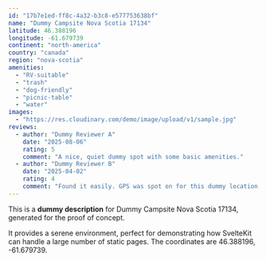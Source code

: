 ```yaml
---
id: "17b7e1ed-ff8c-4a32-b3c8-e577753638bf"
name: "Dummy Campsite Nova Scotia 17134"
latitude: 46.388196
longitude: -61.679739
continent: "north-america"
country: "canada"
region: "nova-scotia"
amenities:
  - "RV-suitable"
  - "trash"
  - "dog-friendly"
  - "picnic-table"
  - "water"
images:
  - "https://res.cloudinary.com/demo/image/upload/v1/sample.jpg"
reviews:
  - author: "Dummy Reviewer A"
    date: "2025-08-06"
    rating: 5
    comment: "A nice, quiet dummy spot with some basic amenities."
  - author: "Dummy Reviewer B"
    date: "2025-04-02"
    rating: 4
    comment: "Found it easily. GPS was spot on for this dummy location."
---
```


This is a **dummy description** for Dummy Campsite Nova Scotia 17134, generated for the proof of concept.

It provides a serene environment, perfect for demonstrating how SvelteKit can handle a large number of static pages. The coordinates are 46.388196, -61.679739.
